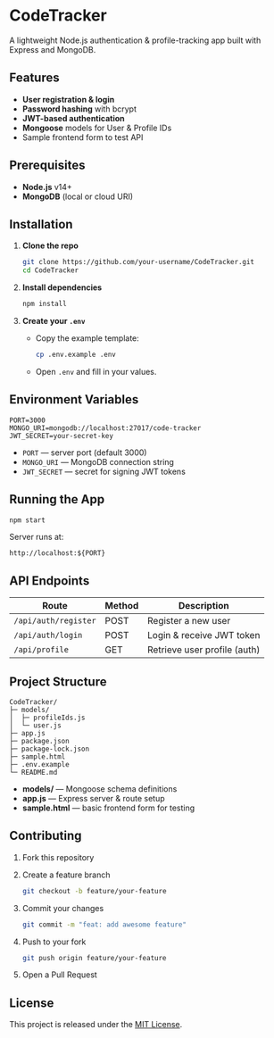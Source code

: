 # CodeTracker

A lightweight Node.js authentication & profile-tracking app built with Express and MongoDB.

## Features

* **User registration & login**
* **Password hashing** with bcrypt
* **JWT-based authentication**
* **Mongoose** models for User & Profile IDs
* Sample frontend form to test API

## Prerequisites

* **Node.js** v14+
* **MongoDB** (local or cloud URI)

## Installation

1. **Clone the repo**

   ```bash
   git clone https://github.com/your-username/CodeTracker.git
   cd CodeTracker
   ```

2. **Install dependencies**

   ```bash
   npm install
   ```

3. **Create your `.env`**

   * Copy the example template:

     ```bash
     cp .env.example .env
     ```
   * Open `.env` and fill in your values.

## Environment Variables

```env
PORT=3000
MONGO_URI=mongodb://localhost:27017/code-tracker
JWT_SECRET=your-secret-key
```

* `PORT` — server port (default 3000)
* `MONGO_URI` — MongoDB connection string
* `JWT_SECRET` — secret for signing JWT tokens

## Running the App

```bash
npm start
```

Server runs at:

```
http://localhost:${PORT}
```

## API Endpoints

| Route                | Method | Description                  |
| -------------------- | ------ | ---------------------------- |
| `/api/auth/register` | POST   | Register a new user          |
| `/api/auth/login`    | POST   | Login & receive JWT token    |
| `/api/profile`       | GET    | Retrieve user profile (auth) |

## Project Structure

```
CodeTracker/
├─ models/
│  ├─ profileIds.js
│  └─ user.js
├─ app.js
├─ package.json
├─ package-lock.json
├─ sample.html
├─ .env.example
└─ README.md
```

* **models/** — Mongoose schema definitions
* **app.js** — Express server & route setup
* **sample.html** — basic frontend form for testing

## Contributing

1. Fork this repository
2. Create a feature branch

   ```bash
   git checkout -b feature/your-feature
   ```
3. Commit your changes

   ```bash
   git commit -m "feat: add awesome feature"
   ```
4. Push to your fork

   ```bash
   git push origin feature/your-feature
   ```
5. Open a Pull Request

## License

This project is released under the [MIT License](https://opensource.org/licenses/MIT).
